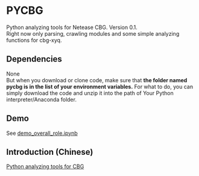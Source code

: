 # PYCBG
Python analyzing tools for Netease CBG. Version 0.1.<br>
Right now only parsing, crawling modules and some simple analyzing functions for cbg-xyq. <br>
## Dependencies
None<br>
But when you download or clone code, make sure that **the folder named pycbg is in the list of your environment variables.**
For what to do, you can simply download the code and unzip it into the path of Your Python interpreter/Anaconda folder.
## Demo
See [demo_overall_role.ipynb](https://github.com/likenji/pycbg/blob/master/xyq/demo_overall_role.ipynb)
## Introduction (Chinese)
[Python analyzing tools for CBG](https://www.zhihu.com/people/li-keng-jian/posts)
